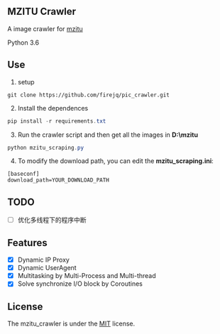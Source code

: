 ## MZITU Crawler

A image crawler for [mzitu](http://www.mzitu.com/, "mzitu") 

Python 3.6

## Use

1. setup
```
git clone https://github.com/firejq/pic_crawler.git
```
2. Install the dependences

```powershell
pip install -r requirements.txt
```
3. Run the crawler script and then get all the images in **D:\mzitu**
```powershell
python mzitu_scraping.py
```

4. To modify the download path, you can edit the **mzitu_scraping.ini**:
```
[baseconf]
download_path=YOUR_DOWNLOAD_PATH
```

## TODO
- [ ] 优化多线程下的程序中断


## Features
- [x] Dynamic IP Proxy   
- [x] Dynamic UserAgent  
- [x] Multitasking by Multi-Process and Multi-thread
- [x] Solve synchronize I/O block by Coroutines  

## License
The mzitu_crawler is under the [MIT](https://github.com/firejq/mzitu_crawler/blob/master/LICENSE) license.




